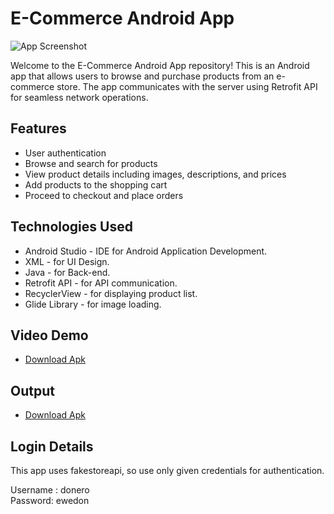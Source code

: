 # E-Commerce Android App

![App Screenshot](https://nilsn1.github.io/ECommerce/app/src/main/res/drawable/logo.png)

Welcome to the E-Commerce Android App repository! This is an Android app that allows users to browse and purchase products from an e-commerce store. The app communicates with the server using Retrofit API for seamless network operations.

## Features

- User authentication
- Browse and search for products
- View product details including images, descriptions, and prices
- Add products to the shopping cart
- Proceed to checkout and place orders

## Technologies Used

- Android Studio - IDE for Android Application Development.
- XML - for UI Design.
- Java - for Back-end.
- Retrofit API - for API communication.
- RecyclerView - for displaying product list.
- Glide Library - for image loading.

## Video Demo

- [Download Apk](https://youtu.be/xlOEl5uHoMI?si=PifGgV5wnN0l6-4Q)

## Output

- [Download Apk](https://drive.google.com/file/d/1-MsVBcKedYsAa_yfnE7jFnP5PqviLNoV/view?usp=drivesdk)

## Login Details

This app uses fakestoreapi, so use only given credentials for authentication.

Username : donero\
Password: ewedon
